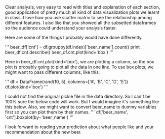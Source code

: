 Clear analysis, very easy to read with titles and explanation of each section, good application of pretty much all kind of data visualization plots we learnt in class. I love how you use scatter matrix to see the relationship among different features. I also like that you showed all the subsetted dataframes so the audience could understand your analysis faster. 

Here are some of the things I probably would have done differently. 


'''
beer_df['cnt'] = df.groupby(df.index)['beer_name'].count()
print beer_df.cnt.describe()
beer_df.cnt.plot(kind='box')
'''

Here in beer_df.cnt.plot(kind='box'), we are plotting a column, so the box plot is probably going to plot all the data in one line. To use box plots, we might want to pass different columns, like this: 

'''
df = DataFrame(rand(10, 5), columns=['A', 'B', 'C', 'D', 'E'])
df.plot(kind='box')
'''

I could not find the original pickle file in the data directory. So I can't be 100% sure the below code will work. But I would imagine it's something like this below. Also, we might want to convert beer_name to dummy variables first so you can plot them by their names. 
'''
df['beer_name', 'cnt'].boxplot(by='beer_name')
'''

I look forward to reading your prediction about what people like and your recommendation about the new beer. 
